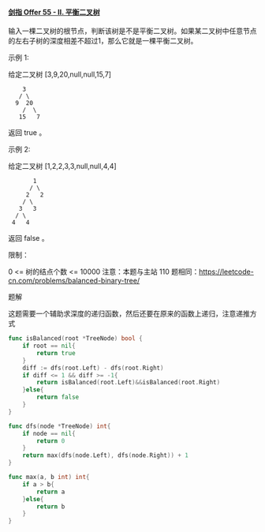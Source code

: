 #### [剑指 Offer 55 - II. 平衡二叉树](https://leetcode.cn/problems/ping-heng-er-cha-shu-lcof/)

输入一棵二叉树的根节点，判断该树是不是平衡二叉树。如果某二叉树中任意节点的左右子树的深度相差不超过1，那么它就是一棵平衡二叉树。

 

示例 1:

给定二叉树 [3,9,20,null,null,15,7]

```
    3
   / \
  9  20
    /  \
   15   7
```

返回 true 。

示例 2:

给定二叉树 [1,2,2,3,3,null,null,4,4]

```
       1
      / \
     2   2
    / \
   3   3
  / \
 4   4
```

返回 false 。

 

限制：

0 <= 树的结点个数 <= 10000
注意：本题与主站 110 题相同：https://leetcode-cn.com/problems/balanced-binary-tree/



题解

这题需要一个辅助求深度的递归函数，然后还要在原来的函数上递归，注意递推方式

```go
func isBalanced(root *TreeNode) bool {
    if root == nil{
        return true
    }
    diff := dfs(root.Left) - dfs(root.Right)
    if diff <= 1 && diff >= -1{
        return isBalanced(root.Left)&&isBalanced(root.Right)
    }else{
        return false
    }
}

func dfs(node *TreeNode) int{
    if node == nil{
        return 0
    }
    return max(dfs(node.Left), dfs(node.Right)) + 1
}

func max(a, b int) int{
    if a > b{
        return a
    }else{
        return b
    }
}
```

